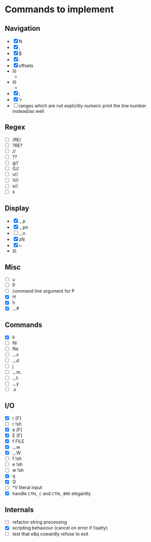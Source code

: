 Commands to implement
=====================

Navigation
----------

+ [x] N
+ [x] ,
+ [x] $
+ [x] .
+ [x] offsets
+ [x] +
+ [x] -
+ [x] ;
+ [x] 'r
+ [ ] ranges which are not explicitly numeric print the line number instead/as well

Regex
-----

+ [ ] /RE/
+ [ ] ?RE?
+ [ ] //
+ [ ] ??
+ [ ] g//
+ [ ] G//
+ [ ] v//
+ [ ] V//
+ [ ] s//
+ [ ] s

Display
-------

+ [x] .,.p
+ [x] .,.pn
+ [ ] .,.n
+ [x] zN
+ [x] =
+ [x] <CR>

Misc
----

+ [ ] u
+ [ ] P
+ [ ] command line argument for P
+ [x] H
+ [x] h
+ [x] .,.#

Commands
--------

+ [x] k
+ [ ] Ni
+ [ ] Na
+ [ ] .,.c
+ [ ] .,.d
+ [ ] j
+ [ ] .,.m.
+ [ ] .,.t.
+ [ ] .,.y
+ [ ] .x

I/O
---

+ [x] r [F]
+ [ ] r !sh
+ [x] e [F]
+ [x] E [F]
+ [x] f FILE
+ [x] .,.w
+ [x] .,.W
+ [ ] f !sh
+ [ ] e !sh
+ [ ] w !sh
+ [x] q
+ [x] Q
+ [ ] ^V literal input
+ [x] handle `CTRL_C` and `CTRL_BRK` elegantly

Internals
---------

+ [ ] refactor string processing
+ [x] scripting behaviour (cancel on error if !isatty)
+ [ ] test that e&q cowardly refuse to exit

